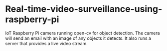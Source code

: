 # Real-time-video-surveillance-using-raspberry-pi
IoT Raspberry Pi camera running open-cv for object detection. The camera will send an email with an image of any objects it detects. It also runs a server that provides a live video stream.
